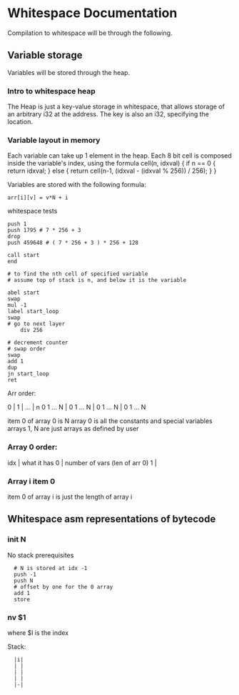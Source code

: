 # Whitespace Documentation

Compilation to whitespace will be through the following.

## Variable storage

Variables will be stored through the heap.


### Intro to whitespace heap

The Heap is just a key-value storage in whitespace, that allows storage of an
arbitrary i32 at the address. The key is also an i32, specifying the location.

### Variable layout in memory

Each variable can take up 1 element in the heap.
Each 8 bit cell is composed inside the variable's index, using the formula
cell(n, idxval) {
  if n == 0 {
    return idxval;
  } else {
    return cell(n-1, (idxval - (idxval % 256)) / 256);
  }
}

Variables are stored with the following formula:

`arr[i][v] = v*N + i`

whitespace tests
```
push 1
push 1795 # 7 * 256 + 3
drop
push 459648 # ( 7 * 256 + 3 ) * 256 + 128

call start
end

# to find the nth cell of specified variable
# assume top of stack is n, and below it is the variable

abel start
swap
mul -1
label start_loop
swap
# go to next layer
	div 256

# decrement counter
# swap order
swap
add 1
dup
jn start_loop
ret

```

Arr order:

0         | 1         | ...       | n
0 1 ... N | 0 1 ... N | 0 1 ... N | 0 1 ... N

item 0 of array 0 is N
array 0 is all the constants and special variables
arrays 1, N are just arrays as defined by user

### Array 0 order:

idx | what it has
 0  | number of vars (len of arr 0)
 1  | 

### Array i item 0

item 0 of array i is just the length of array i


## Whitespace asm representations of bytecode

### init N

No stack prerequisites
```
  # N is stored at idx -1
  push -1
  push N
  # offset by one for the 0 array
  add 1
  store
```

### nv $1
where $l is the index

Stack:
```
  |i|
  | |
  | |
  | |
  |-|
```

